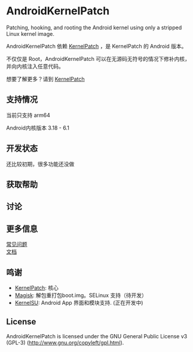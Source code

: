 # AndroidKernelPatch

Patching, hooking, and rooting the Android kernel using only a stripped Linux kernel image.

AndroidKernelPatch 依赖 [KernelPatch](https://github.com/bmax121/KernelPatch/) ，是 KernelPatch 的 Android 版本。

不仅仅是 Root，AndroidKernelPatch 可以在无源码无符号的情况下修补内核，并向内核注入任意代码。

想要了解更多？请到 [KernelPatch](https://github.com/bmax121/KernelPatch/)

## 支持情况

当前只支持 arm64

Android内核版本 3.18 - 6.1 

## 开发状态

还比较初期，很多功能还没做

## 获取帮助

## 讨论

## 更多信息

[常见问题](./doc/zh-cn/faq.md)  
[文档](./doc/zh-cn/)  

## 鸣谢

- [KernelPatch](https://github.com/bmax121/KernelPatch/): 核心
- [Magisk](https://github.com/topjohnwu/Magisk): 解包重打包boot.img。SELinux 支持（待开发）
- [KernelSU](https://github.com/tiann/KernelSU): Android App 界面和模块支持. (正在开发中)

## License

AndroidKernelPatch is licensed under the GNU General Public License v3 (GPL-3) (http://www.gnu.org/copyleft/gpl.html).
